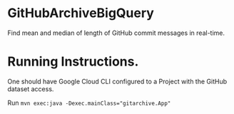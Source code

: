 # GitHubArchiveBigQuery
Find mean and median of length of GitHub commit messages in real-time.

# Running Instructions.
One should have Google Cloud CLI configured to a Project with the GitHub dataset access.

Run ```mvn exec:java -Dexec.mainClass="gitarchive.App"```

